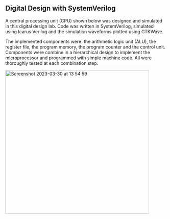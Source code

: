 ## Digital Design with SystemVerilog

A central processing unit (CPU) shown below was designed and simulated in this digital design lab. Code was written in SystemVerilog, simulated using Icarus Verilog and the simulation waveforms plotted using GTKWave. 

The implemented components were: the arithmetic logic unit (ALU), the register file, the program memory, the program counter and the control unit. Components were combine in a hierarchical design to implement the microprocessor and programmed with simple machine code. All were thoroughly tested at each combination step.

<img width="450" alt="Screenshot 2023-03-30 at 13 54 59" src="https://user-images.githubusercontent.com/103330637/228842503-21280c6b-19c6-46f5-97ca-4d6c9749222d.png">
